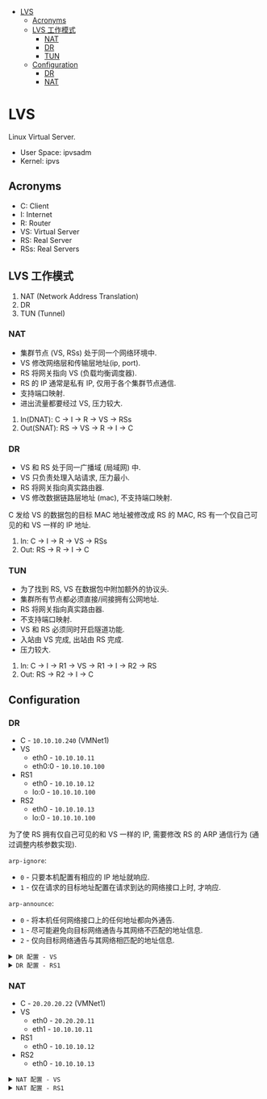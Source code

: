 <!-- vim-markdown-toc GFM -->

* [LVS](#lvs)
    * [Acronyms](#acronyms)
    * [LVS 工作模式](#lvs-工作模式)
        * [NAT](#nat)
        * [DR](#dr)
        * [TUN](#tun)
    * [Configuration](#configuration)
        * [DR](#dr-1)
        * [NAT](#nat-1)

<!-- vim-markdown-toc -->

# LVS

Linux Virtual Server.

- User Space: ipvsadm
- Kernel: ipvs

## Acronyms

- C: Client
- I: Internet
- R: Router
- VS: Virtual Server
- RS: Real Server
- RSs: Real Servers

## LVS 工作模式

1. NAT (Network Address Translation)
2. DR
3. TUN (Tunnel)

### NAT

- 集群节点 (VS, RSs) 处于同一个网络环境中.
- VS 修改网络层和传输层地址(ip, port).
- RS 将网关指向 VS (负载均衡调度器).
- RS 的 IP 通常是私有 IP, 仅用于各个集群节点通信.
- 支持端口映射.
- 进出流量都要经过 VS, 压力较大.

1. In(DNAT): C -> I -> R -> VS -> RSs
2. Out(SNAT): RS -> VS -> R -> I -> C

### DR

- VS 和 RS 处于同一广播域 (局域网) 中.
- VS 只负责处理入站请求, 压力最小.
- RS 将网关指向真实路由器.
- VS 修改数据链路层地址 (mac), 不支持端口映射.

C 发给 VS 的数据包的目标 MAC 地址被修改成
RS 的 MAC, RS 有一个仅自己可见的和 VS 一样的 IP 地址.

1. In: C -> I -> R -> VS -> RSs
2. Out: RS -> R -> I -> C

### TUN

- 为了找到 RS, VS 在数据包中附加额外的协议头.
- 集群所有节点都必须直接/间接拥有公网地址.
- RS 将网关指向真实路由器.
- 不支持端口映射.
- VS 和 RS 必须同时开启隧道功能.
- 入站由 VS 完成, 出站由 RS 完成.
- 压力较大.

1. In: C -> I -> R1 -> VS -> R1 -> I -> R2 -> RS
2. Out: RS -> R2 -> I -> C

## Configuration

### DR

- C - `10.10.10.240` (VMNet1)
- VS
    + eth0 - `10.10.10.11`
    + eth0:0 - `10.10.10.100`
- RS1
    + eth0 - `10.10.10.12`
    + lo:0 - `10.10.10.100`
- RS2
    + eth0 - `10.10.10.13`
    + lo:0 - `10.10.10.100`

为了使 RS 拥有仅自己可见的和 VS 一样的 IP,
需要修改 RS 的 ARP 通信行为 (通过调整内核参数实现).

`arp-ignore`:
- `0` - 只要本机配置有相应的 IP 地址就响应.
- `1` - 仅在请求的目标地址配置在请求到达的网络接口上时,
才响应.

`arp-announce`:
- `0` - 将本机任何网络接口上的任何地址都向外通告.
- `1` - 尽可能避免向目标网络通告与其网络不匹配的地址信息.
- `2` - 仅向目标网络通告与其网络相匹配的地址信息.

<details>
<summary>
    <code>DR 配置 - VS</code>
</summary>

```sh
# 关闭 NetworkManager
service NetworkManager stop && chkconfig NetworkManager off

# 配置网卡
cd /etc/sysconfig/network-scripts/
cp -a ifcfg-eth0 ifcfg-eth0:0
vim !$
#DEVICE=eth0:0
#IPADDR=10.10.10.100
#NETMASK=255.255.255.0
ifup eth0:0
service network restart

# 调整内核参数
vim /etc/sysctl.conf
#net.ipv4.conf.all.send_redirects = 0
#net.ipv4.conf.default.send_redirects = 0
#net.ipv4.conf.eth0.send_redirects = 0
sysctl -p

# 加载内核模块
modprobe ip_vs

# 安装 ipvsadm
yum install ipvsadm -y

ipvsadm -v
ipvsadm -A -t 10.10.10.100:80 -s rr
# -A Add VS
# -t 指定 VS 地址
# -s 选择调度算法 rr 即 round robin 算法
ipvsadm -a -t 10.10.10.100:80 -r 10.10.10.12:80 -g
# -a Add RS
# -t 指定 VS 地址
# -r 指定 RS 地址
# -g DR 模式
ipvsadm -a -t 10.10.10.100:80 -r 10.10.10.13:80 -g
ipvsadm -Ln
# 持久化
service ipvsadm save
chkconfig ipvsadm on

ipvsadm -Ln --stats
```

</details>

<details>
<summary>
    <code>DR 配置 - RS1</code>
</summary>

```sh
# 关闭 NetworkManager
service NetworkManager stop && chkconfig NetworkManager off

# 配置网卡
cd /etc/sysconfig/network-scripts/
cp -a ifcfg-lo ifcfg-lo:0
vim !$
#DEVICE=lo:0
#IPADDR=10.10.10.100
#NETMASK=255.255.255.255

# 调整内核参数
vim /etc/sysctl.conf
#net.ipv4.conf.all.arp_ignore = 1
#net.ipv4.conf.all.arp_announce = 2
#net.ipv4.conf.default.arp_ignore = 1
#net.ipv4.conf.default.arp_announce = 2
#net.ipv4.conf.lo.arp_ignore = 1
#net.ipv4.conf.lo.arp_announce = 2
sysctl -p

ifup lo:0
service network restart

# 添加入站数据包到 lo:0 接口的路由
route add -host 10.10.10.100 dev lo:0
route -n
echo "route add -host 10.10.10.100 dev lo:0" >> /etc/rc.local
```

</details>

### NAT

- C - `20.20.20.22` (VMNet1)
- VS
    + eth0 - `20.20.20.11`
    + eth1 - `10.10.10.11`
- RS1
    + eth0 - `10.10.10.12`
- RS2
    + eth0 - `10.10.10.13`

<details>
<summary>
    <code>NAT 配置 - VS</code>
</summary>

```sh
# 关闭 NetworkManager
service NetworkManager stop && chkconfig NetworkManager off

# 配置网卡
cd /etc/sysconfig/network-scripts/
vim ifcfg-eth0
#DEVICE=eth0
#ONBOOT=yes
#BOOTPROTO=static
#IPADDR=20.20.20.11
#NETMASK=255.255.255.0
vim ifcfg-eth1
#DEVICE=eth1
#ONBOOT=yes
#BOOTPROTO=static
#IPADDR=10.10.10.11
#NETMASK=255.255.255.0
service network restart

# 加载内核模块
modprobe ip_vs

# 安装 ipvsadm
yum install ipvsadm -y

# 调整内核参数
vim /etc/sysctl.conf
#net.ipv4.ip_forward = 1
sysctl -p

# 设置 iptables
service iptables start
chkconfig iptables on
iptables -F
iptables -t nat -A POSTROUTING \
  -s 10.10.10.0/24 -o eth0 \
  -j SNAT --to-source 20.20.20.11
#iptables -t nat -L
service iptables save

ipvsadm -A -t 20.20.20.11:80 -s rr
# -A Add VS
# -t 指定 VS 地址
# -s 选择调度算法 rr 即 round robin 算法
ipvsadm -a -t 20.20.20.11:80 -r 10.10.10.12:80 -m
# -a Add RS
# -t 指定 VS 地址
# -r 指定 RS 地址
# -m NAT 模式
ipvsadm -a -t 20.20.20.11:80 -r 10.10.10.13:8080 -m
ipvsadm -Ln
# 持久化
service ipvsadm save
chkconfig ipvsadm on

ipvsadm -Ln --stats
```

</details>

<details>
<summary>
    <code>NAT 配置 - RS1</code>
</summary>

```sh
# 关闭 NetworkManager
service NetworkManager stop && chkconfig NetworkManager off

# 配置网卡
cd /etc/sysconfig/network-scripts/
vim ifcfg-eth0
#DEVICE=eth0
#ONBOOT=yes
#BOOTPROTO=static
#IPADDR=10.10.10.12
#NETMASK=255.255.255.0
service network restart

route add default gw 10.10.10.11
# or
echo "GATEWAY=10.10.10.11" >> /etc/sysconfig/network-scripts/ifcfg-eth0
service network restart

route -n

# 启动对应服务如 httpd
```

</details>
